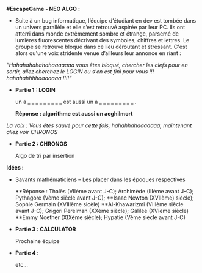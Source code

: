 **#EscapeGame - NEO ALGO :** 

- Suite à un bug informatique, l’équipe d’étudiant en dev est tombée dans un univers parallèle et elle s’est retrouvé aspirée par leur PC. Ils ont atterri dans monde extrêmement sombre et étrange, parsemé de lumières fluorescentes décrivant des symboles, chiffres et lettres. Le groupe se retrouve bloqué dans ce lieu déroutant et stressant. C'est alors qu'une voix stridente venue d’ailleurs leur annonce en riant :

_“Hahahahahahahaaaaaaa vous êtes bloqué, chercher les clefs pour en sortir, allez cherchez le LOGIN ou s'en est fini pour vous !!! hahahahhhhaaaaaaa !!!!”_


- **Partie 1 : LOGIN**

  un a _ _ _ _ _ _ _ _ _ est  aussi un a _ _ _ _ _ _ _ _ _ .

  **Réponse : algorithme est aussi un aeghilmort**


_La voix : Vous êtes sauvé pour cette fois, hahahhahaaaaaaa, maintenant allez voir CHRONOS_


- **Partie 2 : CHRONOS**
  
  Algo de tri par insertion

**Idées :**

- Savants mathématiciens – Les placer dans les époques respectives

  **Réponse : Thalès (VIIéme avant J-C); Archimède (IIIème avant J-C); Pythagore (Vème siècle avant J-C); 
              **Isaac Newton (XVIIème) siècle); Sophie Germain (XVIIIème sicèle)
              **Al-Khawarizmi (VIIIème siècle avant J-C); Grigori Perelman (XXème siècle); Galilée (XVIème siècle)
              **Emmy Noether (XIXème siècle); Hypatie (Vème siècle avant J-C)

- **Partie 3 : CALCULATOR**

  Prochaine équipe


- **Partie 4 :** 
  
  etc...
